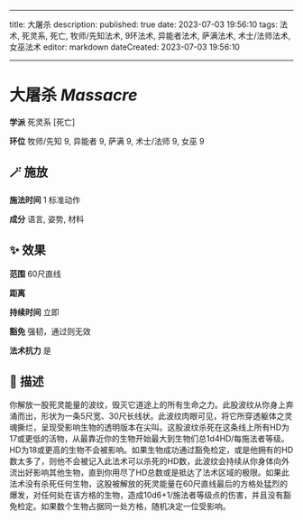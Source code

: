 
---
title: 大屠杀
description: 
published: true
date: 2023-07-03 19:56:10
tags: 法术, 死灵系, 死亡, 牧师/先知法术, 9环法术, 异能者法术, 萨满法术, 术士/法师法术, 女巫法术
editor: markdown
dateCreated: 2023-07-03 19:56:10

---

# **大屠杀** *Massacre*

**学派** 死灵系 \[死亡\] 

**环位** 牧师/先知 9, 异能者 9, 萨满 9, 术士/法师 9, 女巫 9

## 🪄 施放

**施法时间** 1 标准动作

**成分** 语言, 姿势, 材料

## ✨ 效果  

**范围** 60尺直线

**距离**   

**持续时间** 立即 

**豁免** 强韧，通过则无效

**法术抗力** 是

## 📖 描述

你解放一股死灵能量的波纹，毁灭它道途上的所有生命之力。此股波纹从你身上奔涌而出，形状为一条5尺宽、30尺长线状。此波纹肉眼可见，将它所穿透躯体之灵魂撕烂，呈现受影响生物的透明版本在尖叫。这股波纹杀死在这条线上所有HD为17或更低的活物，从最靠近你的生物开始最大到生物们总1d4HD/每施法者等级。HD为18或更高的生物不会被影响。如果生物成功通过豁免检定，或是他拥有的HD数太多了，则他不会被记入此法术可以杀死的HD数，此波纹会持续从你身体向外流出好影响其他生物，直到你用尽了HD总数或是抵达了法术区域的极限。如果此法术没有杀死任何生物，这股被解放的死灵能量在60尺直线最后的方格处猛烈的爆发，对任何处在该方格的生物，造成10d6+1/施法者等级点的伤害，并且没有豁免检定。如果数个生物占据同一处方格，随机决定一位受影响。
    